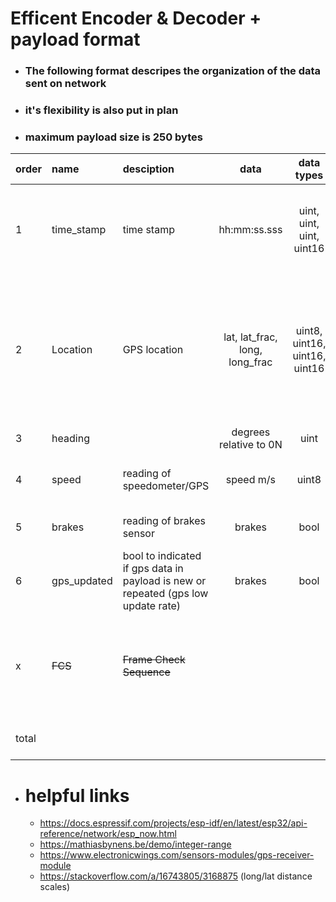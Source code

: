 # Efficent Encoder & Decoder + payload format

- ### The following format descripes the organization of the data sent on network
- ### it's flexibility is also put in plan
- ### maximum payload size is 250 bytes

| order | name | desciption | data | data types | size | comment | 
| --- | :--- | :--- | :---: | :---: | --- | :--- |
| 1 | time_stamp | time stamp | hh:mm:ss.sss | uint, uint, uint, uint16 | 5, 6, 6, 16 bits | [get high clock precision](https://stackoverflow.com/a/72409769/3168875), may later be replaced with bitfield values for compression and throughput efficency  |
| 2 | Location | GPS location | lat, lat_frac, long, long_frac | uint8, uint16, uint16, uint16 | 1, 2, (9 bits), 2 bytes | <ul><li> Valid longitudes are from -180 to 180 degrees <li>Valid latitudes are from -85.05112878 to 85.05112878 degrees|
| 3 | heading |  | degrees relative to 0N | uint | 9 bits | | 
| 4 | speed | reading of speedometer/GPS | speed m/s | uint8 | 1 byte | data type may change later for higher presicion if needed |
| 5 | brakes | reading of brakes sensor | brakes | bool | 1 bit | data size depends on existance of other bitfield data |
| 6 | gps_updated | bool to indicated if gps data in payload is new or repeated (gps low update rate)| brakes | bool | 1 bit | data size depends on existance of other bitfield data |
| x | ~~FCS~~ | ~~Frame Check Sequence~~ | | | ~~4 bytes~~ | many frame error detection algorithm; already implemented in ESP-NOW data frame; no need to implement in the payload |
| total | | | | | 101/104 bits = 13 bytes| |

- # helpful links
  - https://docs.espressif.com/projects/esp-idf/en/latest/esp32/api-reference/network/esp_now.html
  - https://mathiasbynens.be/demo/integer-range
  - https://www.electronicwings.com/sensors-modules/gps-receiver-module
  - https://stackoverflow.com/a/16743805/3168875 (long/lat distance scales)
  
